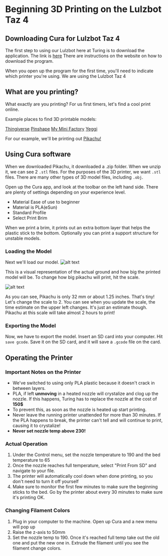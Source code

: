 # Beginning 3D Printing on the Lulzbot Taz 4

## Downloading Cura for Lulzbot Taz 4

The first step to using our Lulzbot here at Turing is to download the application. The link is [here](https://www.lulzbot.com/learn/tutorials/cura-lulzbot-edition-installation-osx)
There are instructions on the website on how to download the program.

When you open up the program for the first time, you'll need to indicate which printer you're using. We are using the Lulzbot Taz 4

## What are you printing?

What exactly are you printing? For us first timers, let's find a cool print online.

Example places to find 3D printable models:

[Thingiverse](http://www.thingiverse.com/)
[Pinshape](https://pinshape.com/)
[My Mini Factory](https://www.myminifactory.com)
[Yeggi](http://www.yeggi.com/)

For our example, we'll be printing out [Pikachu!](http://www.thingiverse.com/thing:22012)

## Using Cura software

When we downloaded Pikachu, it downloaded a .zip folder. When we unzip it, we can see 2 `.stl` files. For the purposes of the 3D printer, we want `.stl` files. There are many other types of 3D model files, including `.obj`.

Open up the Cura app, and look at the toolbar on the left hand side. There are plenty of settings depending on your experience level.

  * Material Ease of use to beginner
  * Material is PLA(eSun)
  * Standard Profile
  * Select Print Brim

When we print a brim, it prints out an extra bottom layer that helps the plastic stick to the bottom. Optionally you can print a support structure for unstable models.

### Loading the Model

Next we'll load our model.
![alt text](http://g.recordit.co/PI1GIKCcUS.gif "Load Model")

This is a visual representation of the actual ground and how big the printed model will be. To change how big pikachu will print, hit the scale. 

![alt text](http://g.recordit.co/ZhR9b26wBG.gif "Scale Model")

As you can see, Pikachu is only 32 mm or about 1.25 inches. That's tiny! Let's change the scale to 2. You can see when you update the scale, the time estimate on the upper left changes. It's just an estimate though. Pikachu at this scale will take almost 2 hours to print!

### Exporting the Model

Now, we have to export the model. Insert an SD card into your computer. Hit `save gcode`. Save it on the SD card, and it will save a `.gcode` file on the card.

## Operating the Printer

### Important Notes on the Printer

  * We've switched to using only PLA plastic because it doesn't crack in between layers.
  * PLA, if left **unmoving** in a heated nozzle will crystalize and clog up the nozzle. If this happens, Turing has to replace the nozzle at the cost of **150$**
  * To prevent this, as soon as the nozzle is heated up start printing.
  * Never leave the running printer unattended for more than 30 minutes. If the PLA happens to break, the printer can't tell and will continue to print, causing it to crystalize!
  * **Never set nozzle temp above 230!**

### Actual Operation

  1. Under the Control menu, set the nozzle temperature to 190 and the bed temperature to 65
  2. Once the nozzle reaches full temperature, select "Print From SD" and navigate to your file.
  3. The printer will automatically cool down when done printing, so you don't need to turn it off yourself
  4. Make sure to monitor the first few minutes to make sure the beginning sticks to the bed. Go by the printer about every 30 minutes to make sure it's printing OK.

### Changing Filament Colors
  
  1. Plug in your computer to the machine. Open up Cura and a new menu will pop up
  2. Raise the z-axis to 50mm
  3. Set the nozzle temp to 190. Once it's reached full temp take out the old one and put the new one in. Extrude the filament until you see the filament change colors.
